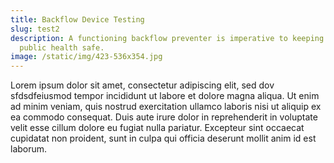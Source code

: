 ```yaml
---
title: Backflow Device Testing
slug: test2
description: A functioning backflow preventer is imperative to keeping the
  public health safe.
image: /static/img/423-536x354.jpg
---
```

Lorem ipsum dolor sit amet, consectetur adipiscing elit, sed dov   sfdsdfeiusmod tempor incididunt ut labore et dolore magna aliqua. Ut enim ad minim veniam, quis nostrud exercitation ullamco laboris nisi ut aliquip ex ea commodo consequat. Duis aute irure dolor in reprehenderit in voluptate velit esse cillum dolore eu fugiat nulla pariatur. Excepteur sint occaecat cupidatat non proident, sunt in culpa qui officia deserunt mollit anim id est laborum.